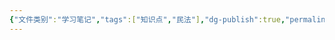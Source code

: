 ```yaml
---
{"文件类别":"学习笔记","tags":["知识点","民法"],"dg-publish":true,"permalink":"/学习笔记studyup/知识点cheese/否认权/","dgPassFrontmatter":true,"created":"2024-10-26T13:37:26.993+08:00","updated":"2024-10-26T13:37:27.301+08:00"}
---
```


